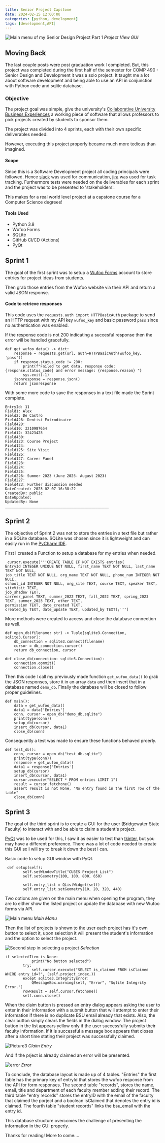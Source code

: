 ```yaml
---
title: Senior Project Capstone
date: 2024-02-15 12:00:00 
categories: [python, development]
tags: [development,API]
---
```

![Main menu of my Senior Design Project Part 1](Picture2.png)
_Project View GUI_
## Moving Back
The last couple posts were post graduation work I completed. But, this project was completed during the first half of the semester for COMP 490 - Senior Design and Development it was a solo project. It taught me a lot about software development and being able to use an API in conjunction with Python code and sqlite database.

### Objective
The project goal was simple, give the university's [Collaborative University Business Experiences](https://www.bridgew.edu/academics/cubes) a working piece of software that allows professors to pick projects created by students to sponsor them. 

The project was divided into 4 sprints, each with their own specific deliverables needed.

However, executing this project properly became much more tedious than imagined.

#### Scope
Since this is a Software Development project all coding principals were followed. Hence [slack](https://slack.com/) was used for communication, [jira](https://jira.com/) was used for task tracking. Furthermore tests were needed on the deliverables for each sprint and the project was to be presented to 'stakeholders'.

This makes for a real world level project at a capstone course for a Computer Science degreee!

#### Tools Used
<ul>
<li>Python 3.8</li>
<li>Wufoo Forms</li>
<li>SQLite </li>
<li>GitHub CI/CD (Actions)</li>
<li>PyQt</li>
</ul>

## Sprint 1
The goal of the first sprint was to setup a [Wufoo Forms](https://www.wufoo.com/) account to store entries for project ideas from students. 

Then grab those entries from the Wufoo website via their API and return a valid JSON response.
#### Code to retrieve responses
This code uses the `requests.auth import HTTPBasicAuth` package to send an HTTP request with my API key `wufoo_key` and basic password `pass` since no authentication was enabled. 

If the response code is not 200 indicating a succesful response then the error will be handled gracefully.
```
def get_wufoo_data() -> dict:
    response = requests.get(url, auth=HTTPBasicAuth(wufoo_key, 'pass'))
    if response.status_code != 200:
        print(f"Failed to get data, response code:{response.status_code} and error message: {response.reason} ")
        sys.exit(-1)
    jsonresponse = response.json()
    return jsonresponse
```

With some more code to save the responses in a text file made the Sprint complete.

```
EntryId: 11
Field1: Alex
Field2: De Castro
Field426: Dentist Extrodinaire
Field428: 
Field10: 3210987654
Field12: 32423423
Field430: 
Field123: Course Project
Field124: 
Field125: Site Visit
Field126: 
Field127: Career Panel
Field223: 
Field224: 
Field225: 
Field226: Summer 2023 (June 2023- August 2023)
Field227: 
Field423: Further discussion needed
DateCreated: 2023-02-07 16:38:22
CreatedBy: public
DateUpdated: 
UpdatedBy: None
_______________________________________________
```

## Sprint 2 
The objective of Sprint 2 was not to store the entries in a text file but rather in a SQLite database. SQLite was chosen since it is lightweight and can easily run in the [PyCharm IDE](https://www.jetbrains.com/pycharm/).

First I created a Function to setup a database for my entries when needed.
```
 cursor.execute('''CREATE TABLE IF NOT EXISTS entries(
EntryId INTEGER UNIQUE NOT NULL, first_name TEXT NOT NULL, last_name TEXT NOT NULL,
job_title TEXT NOT NULL, org_name TEXT NOT NULL, phone_num INTEGER NOT NULL,
school_id INTEGER NOT NULL, org_site TEXT, course TEXT, speaker TEXT, siteVisit TEXT,
job_shadow TEXT,
carreer_panel TEXT, summer_2022 TEXT, fall_2022 TEXT, spring_2023 TEXT, summer_2023 TEXT, other TEXT,
permission TEXT, date_created TEXT,
created_by TEXT, date_update TEXT, updated_by TEXT);''')
```

More methods were created to access and close the database connection as well.
```
def open_db(filename: str) -> Tuple[sqlite3.Connection, sqlite3.Cursor]:
    db_connection = sqlite3.connect(filename)
    cursor = db_connection.cursor()
    return db_connection, cursor

def close_db(connection: sqlite3.Connection):
    connection.commit()
    connection.close()
```

Then this code I call my previously made function `get_wufoo_data()` to grab the JSON responses, store it in an array `data` and then insert that in a database named `demo_db`. Finally the database will be closed to follow proper guidelines.
```
def main():
    data = get_wufoo_data()
    data1 = data['Entries']
    conn, cursor = open_db("demo_db.sqlite")
    print(type(conn))
    setup_db(cursor)
    insert_db(cursor, data1)
    close_db(conn)
```

Consequently a test was made to ensure these functions behaved proerly.
```
def test_db():
    conn, cursor = open_db("test_db.sqlite")
    print(type(conn))
    response = get_wufoo_data()
    data1 = response['Entries']
    setup_db(cursor)
    insert_db(cursor, data1)
    cursor.execute("SELECT * FROM entries LIMIT 1")
    result = cursor.fetchone()
    assert result is not None, "No entry found in the first row of the table"
    close_db(conn)
```

## Sprint 3
The goal of the third sprint is to create a GUI for the user (Bridgewater State Faculty) to interact with and be able to claim a student's project.

[PyQt](https://wiki.python.org/moin/PyQt) was to be used for this, I saw it as easier to test than [tkinter](https://docs.python.org/3/library/tkinter.html), but you may have a different preference. There was a lot of code needed to create this GUI so I will try to break it down the best I can.

Basic code to setup GUI window with PyQt.
```
 def setup(self):
        self.setWindowTitle("CUBES Project List")
        self.setGeometry(100, 100, 800, 650)

        self.entry_list = QListWidget(self)
        self.entry_list.setGeometry(10, 20, 320, 440)
```
Two options are given on the main menu when opening the program, they are to either show the listed project or update the database with new Wufoo forms via API.

![Main menu](Picture1.png)
_Main Manu_

Then the list of projects is shown to the user each project has it's own button to select it, upon selection it will present the student's information and the option to select the project. 

![Second step in selecting a project](Picture2.png)
_Selection_
```
if selectedItem is None:
            print("No button selected")
        try:
            self.cursor.execute("SELECT is_claimed FROM isClaimed WHERE entry_id=?", (self.project_index,))
        except sqlite3.IntegrityError:
            QMessageBox.warning(self, "Error", "Sqlite Integrity Error.")
        rowResult = self.cursor.fetchone()
        self.conn.close()
```
When the claim button is pressed an entry dialog appears asking the user to enter in their information with a submit button that will attempt to enter their information if there is no duplicate BSU email already that exists. Also, the clear button simply clears the fields in the dialog window. The project button in the list appears yellow only if the user successfully submits their faculty information. If it is successful a message box appears that closes after a short time stating their project was successfully claimed.

![Picture3](Picture3.png)
_Claim Entry_

And if the prject is already claimed an error will be presented.

![error](Picture7.png)
_Error_

To conclude, the database layout is made up of 4 tables. "Entries" the first table has the primary key of entryId that stores the wufoo response from the API for form responses. The second table "records", stores the name, email, title and department of each faculty member adding their record. The third table "entry records" stores the entryID with the email of the faculty that claimed the porject and a boolean isClaimed that denotes the entry id is claimed. The fourth table "student records" links the bsu_email with the entry id.

This database structure overcomes the challenge of presenting the information in the GUI properly.

Thanks for reading! More to come....